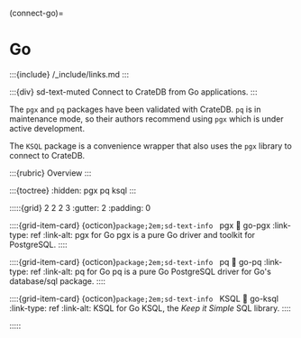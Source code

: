 (connect-go)=

# Go

:::{include} /_include/links.md
:::

:::{div} sd-text-muted
Connect to CrateDB from Go applications.
:::

The `pgx` and `pq` packages have been validated with CrateDB.
`pq` is in maintenance mode, so their authors recommend using
`pgx` which is under active development.

The `KSQL` package is a convenience wrapper that also uses the
`pgx` library to connect to CrateDB.

:::{rubric} Overview
:::

:::{toctree}
:hidden:
pgx
pq
ksql
:::

:::::{grid} 2 2 2 3
:gutter: 2
:padding: 0

::::{grid-item-card} {octicon}`package;2em;sd-text-info` &nbsp; pgx
:link: go-pgx
:link-type: ref
:link-alt: pgx for Go
pgx is a pure Go driver and toolkit for PostgreSQL.
::::

::::{grid-item-card} {octicon}`package;2em;sd-text-info` &nbsp; pq
:link: go-pq
:link-type: ref
:link-alt: pq for Go
pq is a pure Go PostgreSQL driver for Go's database/sql package.
::::

::::{grid-item-card} {octicon}`package;2em;sd-text-info` &nbsp; KSQL
:link: go-ksql
:link-type: ref
:link-alt: KSQL for Go
KSQL, the _Keep it Simple_ SQL library.
::::

:::::
